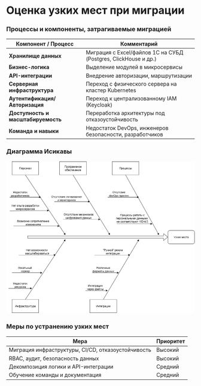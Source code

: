 # Оценка узких мест при миграции

### Процессы и компоненты, затрагиваемые миграцией

| Компонент / Процесс                | Комментарий                                                     |
|------------------------------------|-----------------------------------------------------------------|
| **Хранилище данных**               | Миграция с Excel/файлов 1С на СУБД (Postgres, ClickHouse и др.) |
| **Бизнес-логика**                  | Выделение модулей в микросервисы                                |
| **API-интеграции**                 | Внедрение авторизации, маршрутизации                            |
| **Серверная инфраструктура**       | Переход с физического сервера на кластер Kubernetes             |
| **Аутентификация/Авторизация**     | Переход к централизованному IAM (Keycloak)                      |
| **Доступность и масштабируемость** | Переработка архитектуры под отказоустойчивость                  |             |
| **Команда и навыки**               | Недостаток DevOps, инженеров безопасности, разработчиков        |

### Диаграмма Исикавы

![Диаграмма Исикавы](ishikawa-diagram.drawio.png)

### Меры по устранению узких мест
| Мера                                               | Приоритет |
|----------------------------------------------------|-----------|
| Миграция инфраструктуры, CI/CD, отказоустойчивость | Высокий   |
| RBAC, аудит, безопасность данных                   | Высокий   |
| Декомпозиция логики и API-интеграции               | Средний   |
| Обучение команды и документация                    | Средний   |
